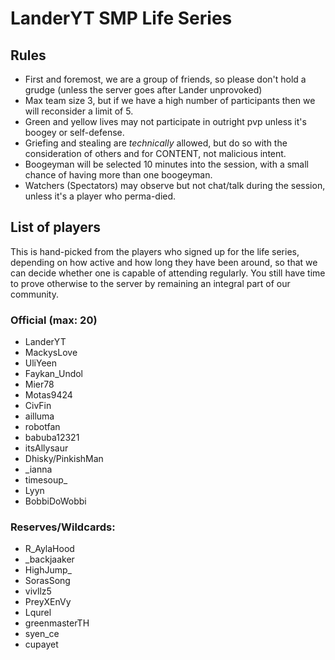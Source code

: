 # LanderYT SMP Life Series

## Rules
- First and foremost, we are a group of friends, so please don't hold a grudge (unless the server goes after Lander unprovoked)
- Max team size 3, but if we have a high number of participants then we will reconsider a limit of 5.
- Green and yellow lives may not participate in outright pvp unless it's boogey or self-defense.
- Griefing and stealing are *technically* allowed, but do so with the consideration of others and for CONTENT, not malicious intent.
- Boogeyman will be selected 10 minutes into the session, with a small chance of having more than one boogeyman.
- Watchers (Spectators) may observe but not chat/talk during the session, unless it's a player who perma-died.

## List of players
This is hand-picked from the players who signed up for the life series, depending on how active and how long they have been around, so that we can decide whether one is capable of attending regularly. You still have time to prove otherwise to the server by remaining an integral part of our community.

### Official (max: 20)
- LanderYT
- MackysLove
- UliYeen
- Faykan_Undol
- Mier78
- Motas9424
- CivFin
- ailluma
- robotfan
- babuba12321
- itsAllysaur
- Dhisky/PinkishMan
- _ianna
- timesoup_
- Lyyn
- BobbiDoWobbi

### Reserves/Wildcards:
- R_AylaHood
- _backjaaker
- HighJump_
- SorasSong
- vivllz5
- PreyXEnVy
- Lqurel
- greenmasterTH
- syen_ce
- cupayet


